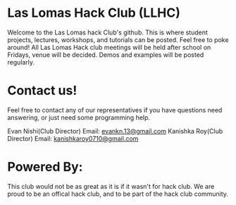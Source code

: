 # Las Lomas Hack Club (LLHC)
Welcome to the Las Lomas hack Club's github.  This is where student projects, lectures, workshops, and tutorials can be posted.  Feel free to poke around!  All Las Lomas Hack club meetings will be held after school on Fridays, venue will be decided.  Demos and examples will be posted regularly.

# Contact us!
Feel free to contact any of our representatives if you have questions need answering, or just need some programming help.

Evan Nishi(Club Director)
Email: evankn.13@gmail.com
Kanishka Roy(Club Director)
Email: kanishkaroy0710@gmail.com

# Powered By:
This club would not be as great as it is if it wasn't for hack club.  We are proud to be an offical hack club, and to be part of the hack club community.  
